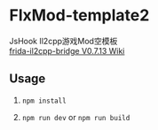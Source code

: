 # FlxMod-template2
JsHook Il2cpp游戏Mod空模板  
[frida-il2cpp-bridge V0.7.13 Wiki](https://github.com/vfsfitvnm/frida-il2cpp-bridge/wiki/Snippets/24e6c11527c0943af7cae0d91eeae585fa649a9c)

## Usage

1. `npm install`

2. `npm run dev` or `npm run build`

